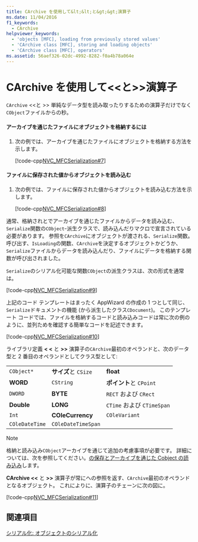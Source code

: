 ```yaml
---
title: CArchive を使用して&lt;&lt;と&gt;&gt;演算子
ms.date: 11/04/2016
f1_keywords:
  - CArchive
helpviewer_keywords:
  - 'objects [MFC], loading from previously stored values'
  - 'CArchive class [MFC], storing and loading objects'
  - 'CArchive class [MFC], operators'
ms.assetid: 56aef326-02dc-4992-8282-f0a4b78a064e
---
```

# <a name="using-the-carchive-ltlt-and-gtgt-operators"></a>CArchive を使用して&lt;&lt;と&gt;&gt;演算子

`CArchive` <\<と >> 単純なデータ型を読み取ったりするための演算子だけでなく`CObject`ファイルからの秒。

#### <a name="to-store-an-object-in-a-file-via-an-archive"></a>アーカイブを通じたファイルにオブジェクトを格納するには

1. 次の例では、アーカイブを通じたファイルにオブジェクトを格納する方法を示します。

   [!code-cpp[NVC_MFCSerialization#7](../mfc/codesnippet/cpp/using-the-carchive-output-and-input-operators_1.cpp)]

#### <a name="to-load-an-object-from-a-value-previously-stored-in-a-file"></a>ファイルに保存された値からオブジェクトを読み込む

1. 次の例では、ファイルに保存された値からオブジェクトを読み込む方法を示します。

   [!code-cpp[NVC_MFCSerialization#8](../mfc/codesnippet/cpp/using-the-carchive-output-and-input-operators_2.cpp)]

通常、格納されとでアーカイブを通じたファイルからデータを読み込む、`Serialize`関数の`CObject`-派生クラスで、読み込んだりマクロで宣言されている必要があります。 参照を`CArchive`にオブジェクトが渡される、`Serialize`関数。 呼び出す、`IsLoading`の関数、`CArchive`を決定するオブジェクトかどうか、`Serialize`ファイルからデータを読み込んだり、ファイルにデータを格納する関数が呼び出されました。

`Serialize`のシリアル化可能な関数`CObject`の派生クラスは、次の形式を通常は。

[!code-cpp[NVC_MFCSerialization#9](../mfc/codesnippet/cpp/using-the-carchive-output-and-input-operators_3.cpp)]

上記のコード テンプレートはまったく AppWizard の作成の 1 つとして同じ、`Serialize`ドキュメントの機能 (から派生したクラス`CDocument`)。 このテンプレート コードでは、ファイルを格納するコードと読み込みコードは常に次の例のように、並列ためを確認する簡単なコードを記述できます。

[!code-cpp[NVC_MFCSerialization#10](../mfc/codesnippet/cpp/using-the-carchive-output-and-input-operators_4.cpp)]

ライブラリ定義 **< \<** と **>>** 演算子の`CArchive`最初のオペランドと、次のデータ型と 2 番目のオペランドとしてクラス型として:

||||
|-|-|-|
|`CObject*`|**サイズ**と `CSize`|**float**|
|**WORD**|`CString`|**ポイント**と `CPoint`|
|`DWORD`|**BYTE**|`RECT` および `CRect`|
|**Double**|**LONG**|`CTime` および `CTimeSpan`|
|`Int`|**COleCurrency**|`COleVariant`|
|`COleDateTime`|`COleDateTimeSpan`||

> [!NOTE]
>  格納と読み込み`CObject`アーカイブを通じて追加の考慮事項が必要です。 詳細については、次を参照してください。[の保存とアーカイブを通じた Cobject の読み込み](../mfc/storing-and-loading-cobjects-via-an-archive.md)します。

**CArchive <\<** と **>>** 演算子が常にへの参照を返す、`CArchive`最初のオペランドとなるオブジェクト。 これによりに、演算子のチェーンに次の図に。

[!code-cpp[NVC_MFCSerialization#11](../mfc/codesnippet/cpp/using-the-carchive-output-and-input-operators_5.cpp)]

## <a name="see-also"></a>関連項目

[シリアル化: オブジェクトのシリアル化](../mfc/serialization-serializing-an-object.md)

